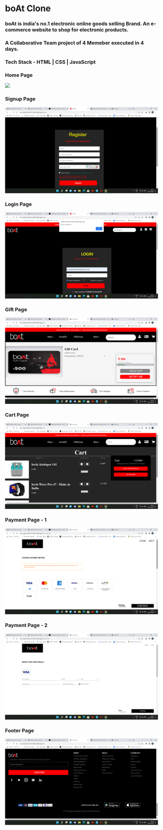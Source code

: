 # boAt Clone
### boAt is india's no.1 electronic online goods selling Brand. An e-commerce website to shop for electronic products.
### A Collaborative Team project of 4 Memeber  executed in 4 days.

### Tech Stack - HTML | CSS | JavaScript
### Home Page
![](https://github.com/vivekraj21/WEB19_CONSTRUCT_WEEK_1/blob/main/Images/Screenshot%20(199).png?raw=true)

### Signup Page
![](https://github.com/Shimbhu77/boAt-Clone/blob/main/Images/Screenshot%20(369).png)

### Login Page
![](https://github.com/Shimbhu77/boAt-Clone/blob/main/Images/Screenshot%20(368).png)

### Gift Page
![](https://github.com/Shimbhu77/boAt-Clone/blob/main/Images/Screenshot%20(371).png)

### Cart Page
![](https://github.com/Shimbhu77/boAt-Clone/blob/main/Images/Screenshot%20(370).png)

### Payment Page - 1
![](https://github.com/Shimbhu77/boAt-Clone/blob/main/Images/Screenshot%20(373).png)

### Payment Page - 2 
![](https://github.com/Shimbhu77/boAt-Clone/blob/main/Images/Screenshot%20(374).png)

### Footer Page
![](https://github.com/Shimbhu77/boAt-Clone/blob/main/Images/Screenshot%20(372).png)


